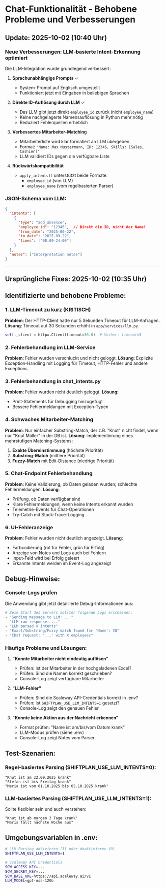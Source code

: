 # Chat-Funktionalität - Behobene Probleme und Verbesserungen

## Update: 2025-10-02 (10:40 Uhr)

### Neue Verbesserungen: LLM-basierte Intent-Erkennung optimiert

Die LLM-Integration wurde grundlegend verbessert:

1. **Sprachunabhängige Prompts** ✓
   - System-Prompt auf Englisch umgestellt
   - Funktioniert jetzt mit Eingaben in beliebigen Sprachen

2. **Direkte ID-Auflösung durch LLM** ✓
   - Das LLM gibt jetzt direkt `employee_id` zurück (nicht `employee_name`)
   - Keine nachgelagerte Namensauflösung in Python mehr nötig
   - Reduziert Fehlerquellen erheblich

3. **Verbessertes Mitarbeiter-Matching**
   - Mitarbeiterliste wird klar formatiert an LLM übergeben
   - Format: `"Name: Max Mustermann, ID: 12345, Skills: [Sales, Cashier]"`
   - LLM validiert IDs gegen die verfügbare Liste

4. **Rückwärtskompatibilität**
   - `apply_intents()` unterstützt beide Formate:
     - `employee_id` (von LLM)
     - `employee_name` (vom regelbasierten Parser)

### JSON-Schema vom LLM:
```json
{
  "intents": [
    {
      "type": "add_absence",
      "employee_id": "12345",  // Direkt die ID, nicht der Name!
      "from_date": "2025-09-22",
      "to_date": "2025-09-22",
      "times": ["00:00-24:00"]
    }
  ],
  "notes": ["Interpretation notes"]
}
```

---

## Ursprüngliche Fixes: 2025-10-02 (10:35 Uhr)

## Identifizierte und behobene Probleme:

### 1. LLM-Timeout zu kurz (KRITISCH)
**Problem**: Der HTTP-Client hatte nur 5 Sekunden Timeout für LLM-Anfragen.
**Lösung**: Timeout auf 30 Sekunden erhöht in `app/services/llm.py`.
```python
self._client = httpx.Client(timeout=30.0)  # Vorher: timeout=5
```

### 2. Fehlerbehandlung im LLM-Service
**Problem**: Fehler wurden verschluckt und nicht geloggt.
**Lösung**: Explizite Exception-Handling mit Logging für Timeout, HTTP-Fehler und andere Exceptions.

### 3. Fehlerbehandlung in chat_intents.py
**Problem**: Fehler wurden nicht deutlich geloggt.
**Lösung**: 
- Print-Statements für Debugging hinzugefügt
- Bessere Fehlermeldungen mit Exception-Typen

### 4. Schwaches Mitarbeiter-Matching
**Problem**: Nur einfacher Substring-Match, der z.B. "Knut" nicht findet, wenn nur "Knut Müller" in der DB ist.
**Lösung**: Implementierung eines mehrstufigen Matching-Systems:
1. **Exakte Übereinstimmung** (höchste Priorität)
2. **Substring-Match** (mittlere Priorität)
3. **Fuzzy-Match** mit Edit-Distance (niedrige Priorität)

### 5. Chat-Endpoint Fehlerbehandlung
**Problem**: Keine Validierung, ob Daten geladen wurden; schlechte Fehlermeldungen.
**Lösung**:
- Prüfung, ob Daten verfügbar sind
- Klare Fehlermeldungen, wenn keine Intents erkannt wurden
- Telemetrie-Events für Chat-Operationen
- Try-Catch mit Stack-Trace-Logging

### 6. UI-Fehleranzeige
**Problem**: Fehler wurden nicht deutlich angezeigt.
**Lösung**:
- Farbcodierung (rot für Fehler, grün für Erfolg)
- Anzeige von Notes und Logs auch bei Fehlern
- Input-Feld wird bei Erfolg geleert
- Erkannte Intents werden im Event-Log angezeigt

## Debug-Hinweise:

### Console-Logs prüfen
Die Anwendung gibt jetzt detaillierte Debug-Informationen aus:
```bash
# Beim Start des Servers sollten folgende Logs erscheinen:
- "Sending message to LLM: ..."
- "LLM raw response: ..."
- "LLM parsed X intents"
- "Exact/Substring/Fuzzy match found for 'Name': ID"
- "Chat request: '...' with X employees"
```

### Häufige Probleme und Lösungen:

1. **"Konnte Mitarbeiter nicht eindeutig auflösen"**
   - Prüfen: Ist der Mitarbeiter in der hochgeladenen Excel?
   - Prüfen: Sind die Namen korrekt geschrieben?
   - Console-Log zeigt verfügbare Mitarbeiter

2. **"LLM-Fehler"**
   - Prüfen: Sind die Scaleway API-Credentials korrekt in .env?
   - Prüfen: Ist `SHIFTPLAN_USE_LLM_INTENTS=1` gesetzt?
   - Console-Log zeigt den genauen Fehler

3. **"Konnte keine Aktion aus der Nachricht erkennen"**
   - Format prüfen: "Name ist am/bis/vom Datum krank"
   - LLM-Modus prüfen (siehe .env)
   - Console-Log zeigt Notes vom Parser

## Test-Szenarien:

### Regel-basiertes Parsing (SHIFTPLAN_USE_LLM_INTENTS=0):
```
"Knut ist am 22.09.2025 krank"
"Stefan ist bis Freitag krank"
"Maria ist vom 01.10.2025 bis 05.10.2025 krank"
```

### LLM-basiertes Parsing (SHIFTPLAN_USE_LLM_INTENTS=1):
Sollte flexibler sein und auch verstehen:
```
"Knut ist ab morgen 3 Tage krank"
"Maria fällt nächste Woche aus"
```

## Umgebungsvariablen in .env:

```bash
# LLM-Parsing aktivieren (1) oder deaktivieren (0)
SHIFTPLAN_USE_LLM_INTENTS=1

# Scaleway API Credentials
SCW_ACCESS_KEY=...
SCW_SECRET_KEY=...
SCW_BASE_URL=https://api.scaleway.ai/v1
LLM_MODEL=gpt-oss-120b
